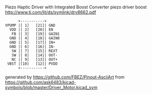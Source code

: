 Piezo Haptic Driver with Integrated Boost Converter
piezo driver boost
http://www.ti.com/lit/ds/symlink/drv8662.pdf


	      +-----------+
	VPUMP |[ 1]   [21]| GND
	  VDD |[ 2]   [20]| EN
	   FB |[ 3]   [19]| GAIN1
	  GND |[ 4]   [18]| GAIN0
	  GND |[ 5]   [17]| IN+
	  GND |[ 6]   [16]| IN-
	   SW |[ 7]   [15]| REXT
	   SW |[ 8]   [14]| OUT-
	   NC |[ 9]   [13]| OUT+
	 VBST |[10]   [12]| PVDD
	      +-----------+


generated by https://github.com/FBEZ/Pinout-AsciiArt from https://github.com/ask6483/kicad-symbols/blob/master/Driver_Motor.kicad_sym